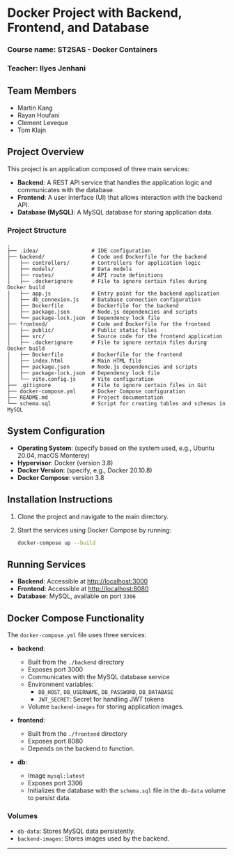 # Docker Project with Backend, Frontend, and Database

### Course name: ST2SAS - Docker Containers
### Teacher: Ilyes Jenhani

## Team Members
- Martin Kang
- Rayan Houfani
- Clement Leveque
- Tom Klajn

## Project Overview

This project is an application composed of three main services:
- **Backend**: A REST API service that handles the application logic and communicates with the database.
- **Frontend**: A user interface (UI) that allows interaction with the backend API.
- **Database (MySQL)**: A MySQL database for storing application data.

### Project Structure

```
.
├── .idea/                 # IDE configuration
├── backend/               # Code and Dockerfile for the backend
│   ├── controllers/       # Controllers for application logic
│   ├── models/            # Data models
│   ├── routes/            # API route definitions
│   ├── .dockerignore      # File to ignore certain files during Docker build
│   ├── app.js             # Entry point for the backend application
│   ├── db_connexion.js    # Database connection configuration
│   ├── Dockerfile         # Dockerfile for the backend
│   ├── package.json       # Node.js dependencies and scripts
│   └── package-lock.json  # Dependency lock file
├── frontend/              # Code and Dockerfile for the frontend
│   ├── public/            # Public static files
│   ├── src/               # Source code for the frontend application
│   ├── .dockerignore      # File to ignore certain files during Docker build
│   ├── Dockerfile         # Dockerfile for the frontend
│   ├── index.html         # Main HTML file
│   ├── package.json       # Node.js dependencies and scripts
│   ├── package-lock.json  # Dependency lock file
│   └── vite.config.js     # Vite configuration
├── .gitignore             # File to ignore certain files in Git
├── docker-compose.yml     # Docker Compose configuration
├── README.md              # Project documentation
└── schema.sql             # Script for creating tables and schemas in MySQL
```

## System Configuration

- **Operating System**: (specify based on the system used, e.g., Ubuntu 20.04, macOS Monterey)
- **Hypervisor**: Docker (version 3.8)
- **Docker Version**: (specify, e.g., Docker 20.10.8)
- **Docker Compose**: version 3.8

## Installation Instructions

1. Clone the project and navigate to the main directory.
2. Start the services using Docker Compose by running:

   ```bash
   docker-compose up --build
   ```

## Running Services

- **Backend**: Accessible at [http://localhost:3000](http://localhost:3000)
- **Frontend**: Accessible at [http://localhost:8080](http://localhost:8080)
- **Database**: MySQL, available on port `3306`

## Docker Compose Functionality

The `docker-compose.yml` file uses three services:

- **backend**:
    - Built from the `./backend` directory
    - Exposes port 3000
    - Communicates with the MySQL database service
    - Environment variables:
        - `DB_HOST`, `DB_USERNAME`, `DB_PASSWORD`, `DB_DATABASE`
        - `JWT_SECRET`: Secret for handling JWT tokens
    - Volume `backend-images` for storing application images.

- **frontend**:
    - Built from the `./frontend` directory
    - Exposes port 8080
    - Depends on the backend to function.

- **db**:
    - Image `mysql:latest`
    - Exposes port 3306
    - Initializes the database with the `schema.sql` file in the `db-data` volume to persist data.

### Volumes

- `db-data`: Stores MySQL data persistently.
- `backend-images`: Stores images used by the backend.

---
